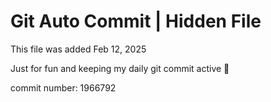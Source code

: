 # Git Auto Commit | Hidden File

This file was added Feb 12, 2025

Just for fun and keeping my daily git commit active 🤪

commit number: 1966792
